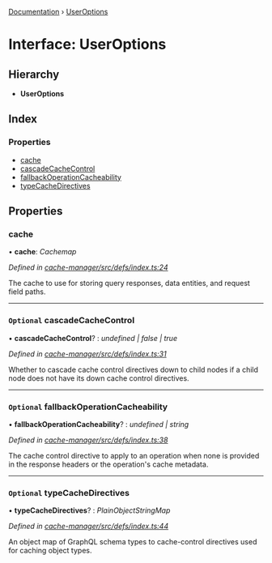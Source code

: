 [Documentation](../README.md) › [UserOptions](useroptions.md)

# Interface: UserOptions

## Hierarchy

* **UserOptions**

## Index

### Properties

* [cache](useroptions.md#cache)
* [cascadeCacheControl](useroptions.md#optional-cascadecachecontrol)
* [fallbackOperationCacheability](useroptions.md#optional-fallbackoperationcacheability)
* [typeCacheDirectives](useroptions.md#optional-typecachedirectives)

## Properties

###  cache

• **cache**: *Cachemap*

*Defined in [cache-manager/src/defs/index.ts:24](https://github.com/badbatch/graphql-box/blob/db0ab9f/packages/cache-manager/src/defs/index.ts#L24)*

The cache to use for storing query responses, data entities,
and request field paths.

___

### `Optional` cascadeCacheControl

• **cascadeCacheControl**? : *undefined | false | true*

*Defined in [cache-manager/src/defs/index.ts:31](https://github.com/badbatch/graphql-box/blob/db0ab9f/packages/cache-manager/src/defs/index.ts#L31)*

Whether to cascade cache control directives down to
child nodes if a child node does not have its down
cache control directives.

___

### `Optional` fallbackOperationCacheability

• **fallbackOperationCacheability**? : *undefined | string*

*Defined in [cache-manager/src/defs/index.ts:38](https://github.com/badbatch/graphql-box/blob/db0ab9f/packages/cache-manager/src/defs/index.ts#L38)*

The cache control directive to apply to an operation
when none is provided in the response headers or the
operation's cache metadata.

___

### `Optional` typeCacheDirectives

• **typeCacheDirectives**? : *PlainObjectStringMap*

*Defined in [cache-manager/src/defs/index.ts:44](https://github.com/badbatch/graphql-box/blob/db0ab9f/packages/cache-manager/src/defs/index.ts#L44)*

An object map of GraphQL schema types to cache-control
directives used for caching object types.
